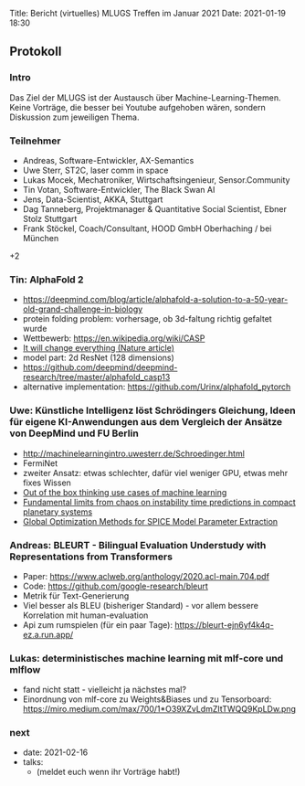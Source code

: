Title: Bericht (virtuelles) MLUGS Treffen im Januar 2021
Date: 2021-01-19 18:30

## Protokoll

### Intro

Das Ziel der MLUGS ist der Austausch über Machine-Learning-Themen.
Keine Vorträge, die besser bei Youtube aufgehoben wären, sondern Diskussion zum jeweiligen Thema.

### Teilnehmer

- Andreas, Software-Entwickler, AX-Semantics
- Uwe Sterr, ST2C, laser comm in space
- Lukas Mocek, Mechatroniker, Wirtschaftsingenieur, Sensor.Community
- Tin Votan, Software-Entwickler, The Black Swan AI
- Jens, Data-Scientist, AKKA, Stuttgart
- Dag Tanneberg, Projektmanager & Quantitative Social Scientist, Ebner Stolz Stuttgart
- Frank Stöckel, Coach/Consultant, HOOD GmbH Oberhaching / bei München

+2

### Tin: AlphaFold 2

- <https://deepmind.com/blog/article/alphafold-a-solution-to-a-50-year-old-grand-challenge-in-biology>
- protein folding problem: vorhersage, ob 3d-faltung richtig gefaltet wurde
- Wettbewerb: <https://en.wikipedia.org/wiki/CASP>
- [It will change everything (Nature article)](https://www.nature.com/articles/d41586-020-03348-4)
- model part: 2d ResNet (128 dimensions)
- <https://github.com/deepmind/deepmind-research/tree/master/alphafold_casp13>
- alternative implementation: <https://github.com/Urinx/alphafold_pytorch>


### Uwe: Künstliche Intelligenz löst Schrödingers Gleichung, Ideen für eigene KI-Anwendungen aus dem Vergleich der Ansätze von DeepMind und FU Berlin

- <http://machinelearningintro.uwesterr.de/Schroedinger.html>
- FermiNet
- zweiter Ansatz: etwas schlechter, dafür viel weniger GPU, etwas mehr fixes Wissen
- [Out of the box thinking use cases of machine learning](http://machinelearningintro.uwesterr.de/mlAplicationExamples.html)
- [Fundamental limits from chaos on instability time predictions in compact planetary systems](http://machinelearningintro.uwesterr.de/StabilityPlanetarySystem.html)
- [Global Optimization Methods for SPICE Model Parameter Extraction](http://machinelearningintro.uwesterr.de/ErmittlungVonSimulationsParametern.html)


### Andreas: BLEURT - Bilingual Evaluation Understudy with Representations from Transformers

- Paper: <https://www.aclweb.org/anthology/2020.acl-main.704.pdf>
- Code: <https://github.com/google-research/bleurt>
- Metrik für Text-Generierung
- Viel besser als BLEU (bisheriger Standard) - vor allem bessere Korrelation mit human-evaluation
- Api zum rumspielen (für ein paar Tage): <https://bleurt-ejn6yf4k4q-ez.a.run.app/>


### Lukas: deterministisches machine learning mit mlf-core und mlflow

- fand nicht statt - vielleicht ja nächstes mal?
- Einordnung von mlf-core zu Weights&Biases und zu Tensorboard: <https://miro.medium.com/max/700/1*O39XZvLdmZItTWQQ9KpLDw.png>


### next

- date: 2021-02-16
- talks:
   - (meldet euch wenn ihr Vorträge habt!)
